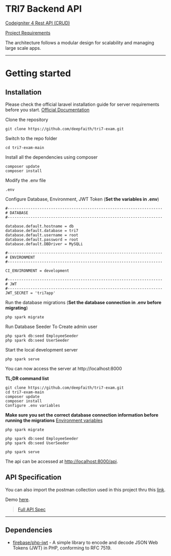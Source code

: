 # TRI7 Backend API

[Codeigniter 4 Rest API (CRUD) ](https://github.com/deepfaith/tri7-exam)

[Project Requirements](https://super7tech.com/web_developer_exam_sr/)

The architecture follows a modular design for scalability and managing large scale apps.

----------

# Getting started

## Installation

Please check the official laravel installation guide for server requirements before you start. [Official Documentation](https://codeigniter.com/user_guide/installation/index.html)

Clone the repository

    git clone https://github.com/deepfaith/tri7-exam.git

Switch to the repo folder

    cd tri7-exam-main

Install all the dependencies using composer

    composer update
    composer install

Modify the .env file

    .env

Configure Database, Environment, JWT Token (**Set the variables in .env**)

    #--------------------------------------------------------------------
    # DATABASE
    #--------------------------------------------------------------------
    
    database.default.hostname = db
    database.default.database = tri7
    database.default.username = root
    database.default.password = root
    database.default.DBDriver = MySQLi

    #--------------------------------------------------------------------
    # ENVIRONMENT
    #--------------------------------------------------------------------
    
    CI_ENVIRONMENT = development

    #--------------------------------------------------------------------
    # JWT
    #--------------------------------------------------------------------
    JWT_SECRET = 'tri7app'

Run the database migrations (**Set the database connection in .env before migrating**)

    php spark migrate

Run Database Seeder To Create admin user

    php spark db:seed EmployeeSeeder
    php spark db:seed UserSeeder

Start the local development server

    php spark serve

You can now access the server at http://localhost:8000


**TL;DR command list**

    git clone https://github.com/deepfaith/tri7-exam.git
    cd tri7-exam-main
    composer update
    composer install
    Configure .env variables

**Make sure you set the correct database connection information before running the migrations** [Environment variables](#Installation)

    php spark migrate

    php spark db:seed EmployeeSeeder
    php spark db:seed UserSeeder

    php spark serve

The api can be accessed at [http://localhost:8000/api](http://localhost:8000/api).

## API Specification
You can also import the postman collection used in this project thru this [link](https://github.com/deepfaith/tri7-exam/tree/main/public/Postman).

Demo [here](https://github.com/deepfaith/tri7-exam/tree/main/public/Postman).

> [Full API Spec](https://github.com/deepfaith/tri7-exam/tree/main/app/Libraries/Api)

----------

## Dependencies

- [firebase/php-jwt](https://github.com/firebase/php-jwt) - A simple library to encode and decode JSON Web Tokens (JWT) in PHP, conforming to RFC 7519.
